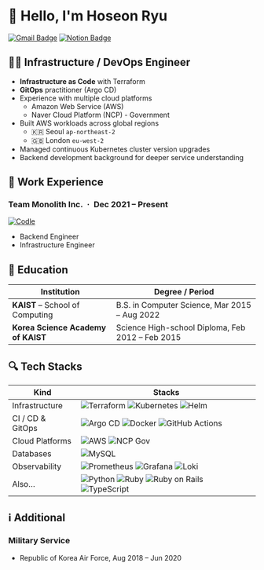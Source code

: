 # 👋 Hello, I'm Hoseon Ryu
[![Gmail Badge](https://img.shields.io/badge/Email-d14836?style=flat-square&logo=Gmail&logoColor=white&link=mailto:ghtjs5281@gmail.com)](mailto:ghtjs5281@gmail.com)
[![Notion Badge](https://img.shields.io/badge/Resume-000000?style=flat-square&logo=Notion&logoColor=white&link=https://longing-durian-2c8.notion.site/Hoseon-Ryu-97fc6aa58d6c44e9b04585010a0ad3ff)](https://longing-durian-2c8.notion.site/Hoseon-Ryu-97fc6aa58d6c44e9b04585010a0ad3ff)

## 🧑‍💻 Infrastructure / DevOps Engineer
- **Infrastructure as Code** with Terraform
- **GitOps** practitioner (Argo CD)
- Experience with multiple cloud platforms
  - Amazon Web Service (AWS)
  - Naver Cloud Platform (NCP) - Government
- Built AWS workloads across global regions
  - 🇰🇷 Seoul `ap-northeast-2`
  - 🇬🇧 London `eu-west-2`
- Managed continuous Kubernetes cluster version upgrades
- Backend development background for deeper service understanding

## 📑 Work Experience
### Team Monolith Inc. · Dec 2021 – Present
[![Codle](https://img.shields.io/badge/Codle-3f88ff?style=flat-square&logoColor=white&link=https://codle.io)](https://codle.io)
- Backend Engineer
- Infrastructure Engineer

## 🏫 Education
| Institution | Degree / Period |
|-------------|-----------------|
| **KAIST** – School of Computing | B.S. in Computer Science, Mar 2015 – Aug 2022 |
| **Korea Science Academy of KAIST** | Science High-school Diploma, Feb 2012 – Feb 2015 |

## 🔍 Tech Stacks
| Kind | Stacks |
|------|--------|
| Infrastructure | <img alt="Terraform" src="https://img.shields.io/badge/Terraform-7B42BC?style=flat-square&logo=Terraform&logoColor=white"/> <img alt="Kubernetes" src="https://img.shields.io/badge/Kubernetes-326CE5?style=flat-square&logo=Kubernetes&logoColor=white"/> <img alt="Helm" src="https://img.shields.io/badge/Helm-0F1689?style=flat-square&logo=Helm&logoColor=white"/> |
| CI / CD & GitOps | <img alt="Argo CD" src="https://img.shields.io/badge/Argo%20CD-EF7B4D?style=flat-square&logo=Argo%20CD&logoColor=white"/> <img alt="Docker" src="https://img.shields.io/badge/Docker-2496ED?style=flat-square&logo=Docker&logoColor=white"/> <img alt="GitHub Actions" src="https://img.shields.io/badge/GitHub%20Actions-2088FF?style=flat-square&logo=GitHub%20Actions&logoColor=white"/> |
| Cloud Platforms | <img alt="AWS" src="https://img.shields.io/badge/AWS-FF9900?style=flat-square&logo=Amazon%20AWS&logoColor=white"/> <img alt="NCP Gov" src="https://img.shields.io/badge/NCP%20Gov-03C75A?style=flat-square&logo=Naver&logoColor=white"/> |
| Databases | <img alt="MySQL" src="https://img.shields.io/badge/MySQL-4479A1?style=flat-square&logo=MySQL&logoColor=white"/> |
| Observability | <img alt="Prometheus" src="https://img.shields.io/badge/Prometheus-E6522C?style=flat-square&logo=Prometheus&logoColor=white"/> <img alt="Grafana" src="https://img.shields.io/badge/Grafana-F46800?style=flat-square&logo=Grafana&logoColor=white"/> <img alt="Loki" src="https://img.shields.io/badge/Loki-0E6A8A?style=flat-square&logoColor=white"/> |
| Also… | <img alt="Python" src="https://img.shields.io/badge/Python-3776AB?style=flat-square&logo=Python&logoColor=white"/> <img alt="Ruby" src="https://img.shields.io/badge/Ruby-CC342D?style=flat-square&logo=Ruby&logoColor=white"/> <img alt="Ruby on Rails" src="https://img.shields.io/badge/Ruby%20on%20Rails-D30001?style=flat-square&logo=Ruby%20on%20Rails&logoColor=white"/> <img alt="TypeScript" src="https://img.shields.io/badge/TypeScript-3178C6?style=flat-square&logo=TypeScript&logoColor=white"/> |

## ℹ️ Additional
### **Military Service**
- Republic of Korea Air Force, Aug 2018 – Jun 2020
